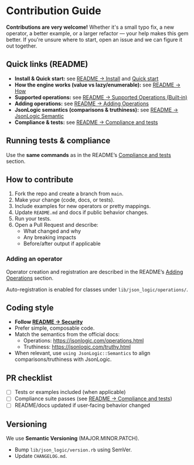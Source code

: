 
# Contribution Guide

**Contributions are very welcome!** Whether it's a small typo fix, a new operator, a better example, or a larger refactor — your help makes this gem better. If you're unsure where to start, open an issue and we can figure it out together.

## Quick links (README)
- **Install & Quick start:** see [README → Install](./README.md#install) and [Quick start](./README.md#quick-start)
- **How the engine works (value vs lazy/enumerable):** see [README → How](./README.md#how)
- **Supported operations:** see [README → Supported Operations (Built‑in)](./README.md#supported-operations-built-in)
- **Adding operations:** see [README → Adding Operations](./README.md#adding-operations)
- **JsonLogic semantics (comparisons & truthiness):** see [README → JsonLogic Semantic](./README.md#jsonlogic-semantic)
- **Compliance & tests:** see [README → Compliance and tests](./README.md#compliance-and-tests)

## Running tests & compliance

Use the **same commands** as in the README’s [Compliance and tests](./README.md#compliance-and-tests) section.

## How to contribute

1. Fork the repo and create a branch from `main`.
2. Make your change (code, docs, or tests).
3. Include examples for new operators or pretty mappings.
4. Update `README.md` and docs if public behavior changes.
5. Run your tests.
6. Open a Pull Request and describe:
   - What changed and why
   - Any breaking impacts
   - Before/after output if applicable

### Adding an operator

Operator creation and registration are described in the README’s [Adding Operations](./README.md#adding-operations) section.

Auto-registration is enabled for classes under `lib/json_logic/operations/`.

## Coding style

- **Follow [README → Security](./README.md#security)**
- Prefer simple, composable code.
- Match the semantics from the official docs:
  - Operations: <https://jsonlogic.com/operations.html>
  - Truthiness: <https://jsonlogic.com/truthy.html>
- When relevant, use `using JsonLogic::Semantics` to align comparisons/truthiness with JsonLogic.

## PR checklist

- [ ] Tests or examples included (when applicable)
- [ ] Compliance suite passes (see [README → Compliance and tests](./README.md#compliance-and-tests))
- [ ] README/docs updated if user‑facing behavior changed

## Versioning

We use **Semantic Versioning** (MAJOR.MINOR.PATCH).

- Bump `lib/json_logic/version.rb` using SemVer.
- Update `CHANGELOG.md`.
